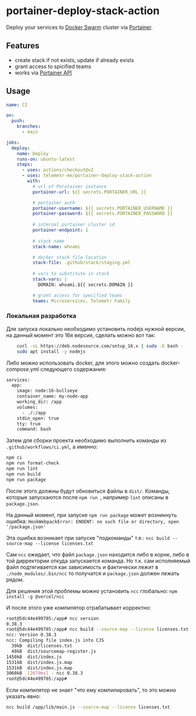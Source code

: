 # portainer-deploy-stack-action

Deploy your services to [Docker Swarm](https://docs.docker.com/engine/swarm/) cluster via [Portainer](https://www.portainer.io). 

## Features
 - create stack if not exists, update if already exists
 - grant access to spicified teams
 - works via [Portainer API](https://documentation.portainer.io/archive/1.23.2/API/)

## Usage

```yaml
name: CI

on:
  push:
    branches:
      - main 

jobs:
  deploy:
    name: Deploy
    runs-on: ubuntu-latest
    steps:
      - uses: actions/checkout@v2
      - uses: telemetr-me/portainer-deploy-stack-action
        with:
          # url of Poratainer instance
          portainer-url: ${{ secrets.PORTAINER_URL }}

          # portainer auth
          portainer-username: ${{ secrets.PORTAINER_USERNAME }}
          portainer-password: ${{ secrets.PORTAINER_PASSWORD }}
          
          # internal portainer cluster id
          portainer-endpoint: 1
          
          # stack name
          stack-name: whoami

          # docker stack file location
          stack-file: .github/stack/staging.yml
          
          # vars to substitute in stack
          stack-vars: |
            DOMAIN: whoami.${{ secrets.DOMAIN }}

          # grant access for specified teams
          teams: Microservices, Telemetr Family
```

### Локальная разработка
Для запуска локально необходимо установить nodejs нужной версии, на данный момент это 16я версия, сделать можно вот так:

```bash
    curl -sL https://deb.nodesource.com/setup_16.x | sudo -E bash -
    sudo apt install -y nodejs
```
Либо можно использовать docker, для этого можно создать docker-compose.yml следующего содержания:
```bash
services:
  app:
    image: node:16-bullseye
    container_name: my-node-app
    working_dir: /app
    volumes:
      - ./:/app
    stdin_open: true
    tty: true
    command: bash
```
Затем для сборки проекта необходимо выполнить команды из `.github/workflows/ci.yml`, а именно:
```bash
npm ci
npm run format-check
npm run lint
npm run build
npm run package
```
После этого должны будут обновиться файлы в `dist/`.
Команды, которые запускаются после `npm run `, например `lint` описаны в `package.json`.

На данный момент, при запуске `npm run package` может возникнуть ошибка:
`HookWebpackError: ENOENT: no such file or directory, open '/package.json'`

Эта ошибка возникает при запуске "подкоманды" т.е.:
`ncc build --source-map --license licenses.txt`

Сам `ncc` ожидает, что файл `package.json` находится либо в корне, либо в той дирректории откуда запускается команда.
Но т.к. сам исполняемый файл подтягивается как зависимость и фактически лежит в `./node_modules/.bin/ncc` то получатся и `package.json` должен лежать рядом.

Для решения этой проблемы можно установить `ncc` глобально:
`npm install -g @vercel/ncc`

И после этого уже компилятор отрабатывает корректно:
```bash
root@5dc44e499785:/app# ncc version
0.38.3
root@5dc44e499785:/app# ncc build --source-map --license licenses.txt
ncc: Version 0.38.3
ncc: Compiling file index.js into CJS
  39kB  dist/licenses.txt
  40kB  dist/sourcemap-register.js
1450kB  dist/index.js
1531kB  dist/index.js.map
1531kB  dist/index.js.map
3060kB  [2079ms] - ncc 0.38.3
root@5dc44e499785:/app# 
```
Если компилятор не знает "что ему компилировать", то это можно указать явно:
```bash
ncc build /app/lib/main.js --source-map --license licenses.txt
```






